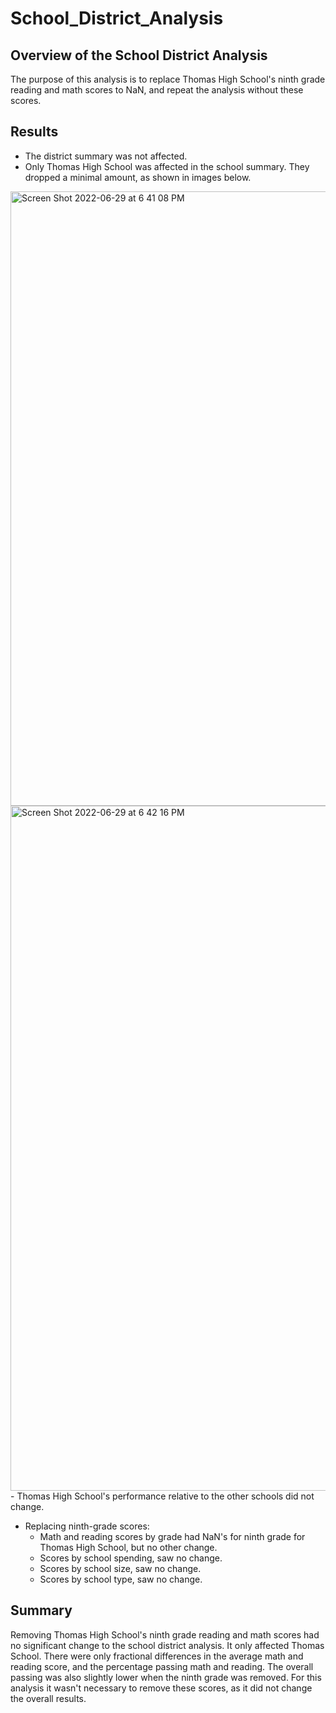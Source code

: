 # School_District_Analysis
## Overview of the School District Analysis
The purpose of this analysis is to replace Thomas High School's ninth grade reading and math scores to NaN, and repeat the analysis without these scores.
## Results
  - The district summary was not affected.
  - Only Thomas High School was affected in the school summary. They dropped a minimal amount, as shown in images below.
  <img width="983" alt="Screen Shot 2022-06-29 at 6 41 08 PM" src="https://user-images.githubusercontent.com/106006911/176563894-9cd2e483-847f-4307-805a-9b99a4a9932d.png">
  <img width="1096" alt="Screen Shot 2022-06-29 at 6 42 16 PM" src="https://user-images.githubusercontent.com/106006911/176563914-a537e58a-2375-432a-ac13-05fbc062a6a3.png">
  - Thomas High School's performance relative to the other schools did not change.
  
  - Replacing ninth-grade scores:
    - Math and reading scores by grade had NaN's for ninth grade for Thomas High School, but no other change.
    - Scores by school spending, saw no change.
    - Scores by school size, saw no change.
    - Scores by school type, saw no change.
## Summary
Removing Thomas High School's ninth grade reading and math scores had no significant change to the school district analysis. It only affected Thomas School. There were only fractional differences in the average math and reading score, and the percentage passing math and reading. The overall passing was also slightly lower when the ninth grade was removed. For this analysis it wasn't necessary to remove these scores, as it did not change the overall results.

